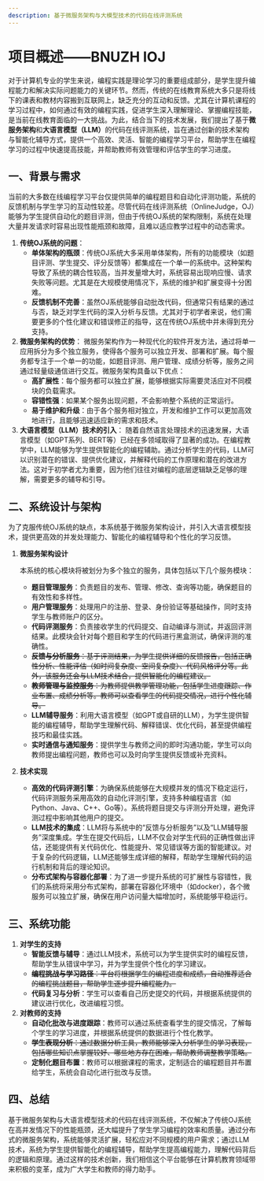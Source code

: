 ```yaml
---
description: 基于微服务架构与大模型技术的代码在线评测系统
---
```


# 项目概述——BNUZH IOJ

对于计算机专业的学生来说，编程实践是理论学习的重要组成部分，是学生提升编程能力和解决实际问题能力的关键环节。然而，传统的在线教育系统大多只是将线下的课表和教材内容搬到互联网上，缺乏充分的互动和反馈。尤其在计算机课程的学习过程中，如何通过有效的编程实践，促进学生深入理解理论、掌握编程技能，是当前在线教育面临的一大挑战。为此，结合当下的技术发展，我们提出了基于**微服务架构**和**大语言模型（LLM）**&#x7684;代码在线评测系统，旨在通过创新的技术架构与智能化辅导方式，提供一个高效、灵活、智能的编程学习平台，帮助学生在编程学习的过程中快速提高技能，并帮助教师有效管理和评估学生的学习进度。

## **一、背景与需求**

当前的大多数在线编程学习平台仅提供简单的编程题目和自动化评测功能，系统的反馈机制与学生学习的互动性较差。尽管代码在线评测系统（OnlineJudge，OJ）能够为学生提供自动化的题目评测，但由于传统OJ系统的架构限制，系统在处理大量并发请求时容易出现性能瓶颈和故障，且难以适应教学过程中的动态需求。

1. **传统OJ系统的问题**：
   * **单体架构的瓶颈**：传统OJ系统大多采用单体架构，所有的功能模块（如题目评测、学生提交、评分反馈等）都集成在一个单一的系统中。这种架构导致了系统的耦合性较高，当并发量增大时，系统容易出现响应慢、请求失败等问题。尤其是在大规模使用情况下，系统的维护和扩展变得十分困难。
   * **反馈机制不完善**：虽然OJ系统能够自动批改代码，但通常只有结果的通过与否，缺乏对学生代码的深入分析与反馈。尤其对于初学者来说，他们需要更多的个性化建议和错误修正的指导，这在传统OJ系统中并未得到充分支持。
2. **微服务架构的优势**： 微服务架构作为一种现代化的软件开发方法，通过将单一应用拆分为多个独立服务，使得各个服务可以独立开发、部署和扩展。每个服务都专注于一个单一的功能，如题目评测、用户管理、成绩分析等，服务之间通过轻量级通信进行交互。微服务架构具备以下优点：
   * **高扩展性**：每个服务都可以独立扩展，能够根据实际需要灵活应对不同模块的负载需求。
   * **容错性强**：如果某个服务出现问题，不会影响整个系统的正常运行。
   * **易于维护和升级**：由于各个服务相对独立，开发和维护工作可以更加高效地进行，且能够迅速适应新的需求和技术。
3. **大语言模型（LLM）技术的引入**： 随着自然语言处理技术的迅速发展，大语言模型（如GPT系列、BERT等）已经在多领域取得了显著的成功。在编程教学中，LLM能够为学生提供智能化的编程辅助。通过分析学生的代码，LLM可以识别潜在的错误、提供优化建议，并解释代码的工作原理和潜在的改进方法。这对于初学者尤为重要，因为他们往往对编程的底层逻辑缺乏足够的理解，需要更多的辅导和引导。

## **二、系统设计与架构**

为了克服传统OJ系统的缺点，本系统基于微服务架构设计，并引入大语言模型技术，提供更高效的并发处理能力、智能化的编程辅导和个性化的学习反馈。

1.  **微服务架构设计**

    本系统的核心模块将被划分为多个独立的服务，具体包括以下几个服务模块：

    * **题目管理服务**：负责题目的发布、管理、修改、查询等功能，确保题目的有效性和多样性。
    * **用户管理服务**：处理用户的注册、登录、身份验证等基础操作，同时支持学生与教师账户的区分。
    * **代码评测服务**：负责接收学生的代码提交、自动编译与测试，并返回评测结果。此模块会针对每个题目和学生的代码进行黑盒测试，确保评测的准确性。
    * ~~**反馈与分析服务**：基于评测结果，为学生提供详细的反馈报告，包括正确性分析、性能评估（如时间复杂度、空间复杂度）、代码风格评分等。此外，该服务还会与LLM技术结合，提供智能化的编程建议。~~
    * ~~**教师管理与监控服务**：为教师提供教学管理功能，包括学生进度跟踪、作业布置、成绩分析等。教师可以查看学生的代码提交情况，进行个性化辅导。~~
    * **LLM辅导服务**：利用大语言模型（如GPT或自研的LLM），为学生提供智能的编程辅导，帮助学生理解代码、解释错误、优化代码，甚至提供编程技巧和最佳实践。
    * **实时通信与通知服务**：提供学生与教师之间的即时沟通功能，学生可以向教师提出编程问题，教师也可以及时向学生提供反馈或补充资料。
2. **技术实现**
   * **高效的代码评测引擎**：为确保系统能够在大规模并发的情况下稳定运行，代码评测服务采用高效的自动化评测引擎，支持多种编程语言（如Python、Java、C++、Go等）。系统将题目提交与评测分开处理，避免评测过程中影响其他用户的提交。
   * **LLM技术的集成**：LLM将与系统中的“反馈与分析服务”以及“LLM辅导服务”深度集成。学生在提交代码后，LLM不仅会对学生代码的正确性做出评估，还能提供有关代码优化、性能提升、常见错误等方面的智能建议。对于复杂的代码逻辑，LLM还能够生成详细的解释，帮助学生理解代码的运行机制和背后的理论知识。
   * **分布式架构与容器化部署**：为了进一步提升系统的可扩展性与容错性，我们的系统将采用分布式架构，部署在容器化环境中（如docker），各个微服务可以独立扩展，确保在用户访问量大幅增加时，系统能够平稳运行。

## **三、系统功能**

1. **对学生的支持**
   * **智能反馈与辅导**：通过LLM技术，系统可以为学生提供实时的编程反馈，帮助学生从错误中学习，并为学生提供个性化的学习建议。
   * ~~**编程挑战与学习路径**：平台将根据学生的编程进度和成绩，自动推荐适合的编程挑战题目，帮助学生逐步提升编程能力。~~
   * **代码复习与分析**：学生可以查看自己历史提交的代码，并根据系统提供的建议进行优化，改进编程习惯。
2. **对教师的支持**
   * **自动化批改与进度跟踪**：教师可以通过系统查看学生的提交情况，了解每个学生的学习进度，并根据系统提供的数据进行个性化教学。
   * ~~**学生表现分析**：通过数据分析工具，教师能够深入分析学生的学习表现，包括哪些知识点掌握较好、哪些地方存在困难，帮助教师调整教学策略。~~
   * **定制化题目布置**：教师可以根据课程的需求，定制适合的编程题目并布置给学生，系统会自动化进行批改与反馈。

## **四、总结**

基于微服务架构与大语言模型技术的代码在线评测系统，不仅解决了传统OJ系统在高并发情况下的性能瓶颈，还大幅提升了学生学习编程的效率和质量。通过分布式的微服务架构，系统能够灵活扩展，轻松应对不同规模的用户需求；通过LLM技术，系统为学生提供智能化的编程辅导，帮助学生提高编程能力，理解代码背后的逻辑和原理。通过这样的技术创新，我们相信这个平台能够在计算机教育领域带来积极的变革，成为广大学生和教师的得力助手。
